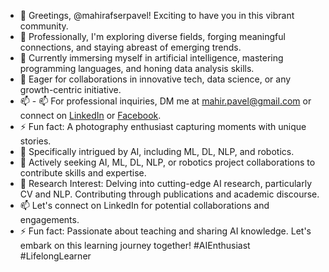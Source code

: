- 👋 Greetings, @mahirafserpavel! Exciting to have you in this vibrant community.
- 👀 Professionally, I'm exploring diverse fields, forging meaningful connections, and staying abreast of emerging trends.
- 🌱 Currently immersing myself in artificial intelligence, mastering programming languages, and honing data analysis skills.
- 💞️ Eager for collaborations in innovative tech, data science, or any growth-centric initiative.
- 📫 - 📫 For professional inquiries, DM me at mahir.pavel@gmail.com or connect on [LinkedIn](https://www.linkedin.com/in/mahirafserpavel/) or [Facebook](https://www.facebook.com/mahir.afser.19115).
- ⚡ Fun fact: A photography enthusiast capturing moments with unique stories.
- 👀 Specifically intrigued by AI, including ML, DL, NLP, and robotics.
- 🌱 Actively seeking AI, ML, DL, NLP, or robotics project collaborations to contribute skills and expertise.
- 🧠 Research Interest: Delving into cutting-edge AI research, particularly CV and NLP. Contributing through publications and academic discourse.
- 📫 Let's connect on LinkedIn for potential collaborations and engagements.
- ⚡ Fun fact: Passionate about teaching and sharing AI knowledge. Let's embark on this learning journey together!
#AIEnthusiast #LifelongLearner
<!---
mahirafserpavel/mahirafserpavel is a ✨ special ✨ repository because its `README.md` (this file) appears on your GitHub profile.
You can click the Preview link to take a look at your changes.
--->
